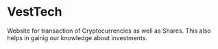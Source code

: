 # VestTech

Website for transaction of Cryptocurrencies as well as Shares. This also helps in gainig our knowledge about investments.
